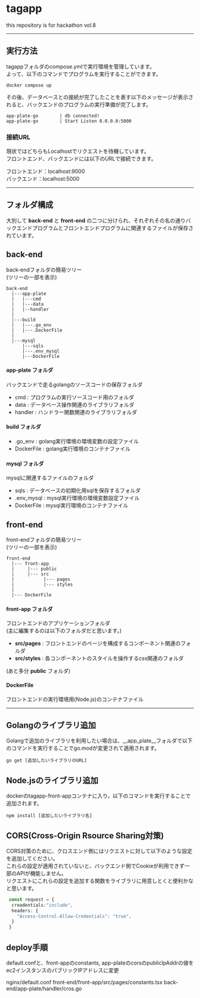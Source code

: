 # tagapp
this repository is for hackathon vol.8

---
## 実行方法
tagappフォルダのcompose.ymlで実行環境を管理しています。<br>
よって、以下のコマンドでプログラムを実行することができます。<br>

``` tagappフォルダ
docker compose up
```

その後、データベースとの接続が完了したことを表す以下のメッセージが表示されると、バックエンドのプログラムの実行準備が完了します。

```
app-plate-go        | db connected!
app-plate-go        | Start Listen 0.0.0.0:5000
```

### 接続URL
現状ではどちらもLocalhostでリクエストを待機しています。<br>
フロントエンド、バックエンドには以下のURLで接続できます。<br>

フロントエンド：localhost:9000<br>
バックエンド：localhost:5000<br>

---
## フォルダ構成
大別して __back-end__ と __front-end__ の二つに分けられ、それぞれその名の通りバックエンドプログラムとフロントエンドプログラムに関連するファイルが保存されています。

## back-end

back-endフォルダの簡易ツリー<br>
(ツリーの一部を表示)
```
back-end
  |---app-plate
  |   |---cmd
  |   |---data
  |   |--handler
  |
  |---build
  |   |---.go_env
  |   |---.DockerFile
  |
  |---mysql
      |---sqls
      |---.env_mysql
      |---DockerFile
```

#### app-plate フォルダ
バックエンドで走るgolangのソースコードの保存フォルダ
 - cmd : プログラムの実行ソースコード用のフォルダ
 - data : データベース操作関連のライブラリフォルダ
 - handler : ハンドラー関数関連のライブラリフォルダ

#### build フォルダ
 - .go_env : golang実行環境の環境変数の設定ファイル<br>
 - DockerFile : golang実行環境のコンテナファイル

#### mysql フォルダ
mysqlに関連するファイルのフォルダ
 - sqls : データベースの初期化用sqlを保存するフォルダ
 - .env_mysql : mysql実行環境の環境変数設定ファイル
 - DockerFile : mysql実行環境のコンテナファイル

## front-end

front-endフォルダの簡易ツリー<br>
(ツリーの一部を表示)
```
front-end
  |--- front-app
  |     |--- public
  |     |--- src
  |           |--- pages
  |           |--- styles
  |
  |--- DockerFile
```

#### front-app フォルダ

フロントエンドのアプリケーションフォルダ<br>
(主に編集するのは以下のフォルダだと思います。)

 - __src/pages__ : フロントエンドのページを構成するコンポーネント関連のフォルダ
 - __src/styles__ : 各コンポーネントのスタイルを操作するcss関連のフォルダ

 (あと多分 __public__ フォルダ)
 
 #### DockerFile
フロントエンドの実行環境用(Node.js)のコンテナファイル

----


## Golangのライブラリ追加
Golangで追加のライブラリを利用したい場合は、__app_plate__フォルダで以下のコマンドを実行することでgo.modが変更されて適用されます。

```
go get [追加したいライブラリのURL]
```

## Node.jsのライブラリ追加
dockerのtagapp-front-appコンテナに入り，以下のコマンドを実行することで追加されます。

```
npm install [追加したいライブラリ名]
```

## CORS(Cross-Origin Rsource Sharing対策)
CORS対策のために、クロスエンド側にはリクエストに対して以下のような設定を追加してください。<br>
これらの設定が適用されていないと、バックエンド側でCookieが利用できず一部のAPIが機能しません。<br>
リクエストにこれらの設定を追加する関数をライブラリに用意しとくと便利かなと思います。

```ts
 const request = {
  creadentials:"include",
  headers: {
    "Access-Control-Allow-Credentials": "true",
  }
 }
```

## deploy手順
default.confと、front-appのconstants, app-plateのcorsのpublicIpAddrの値をec2インスタンスのパブリックIPアドレスに変更

nginx/default.conf
front-end/front-app/src/pages/constants.tsx
back-end/app-plate/handler/cros.go